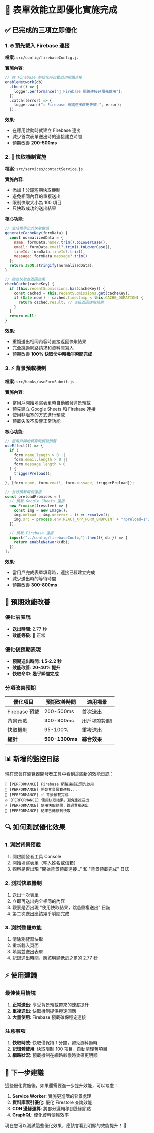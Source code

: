 # 🚀 表單效能立即優化實施完成

## ✅ 已完成的三項立即優化

### 1. 🔥 預先載入 Firebase 連接

**檔案**: `src/config/firebaseConfig.js`

**實施內容**:

```javascript
// 在 Firebase 初始化時自動啟用網路連接
enableNetwork(db)
  .then(() => {
    logger.performance("🚀 Firebase 網路連接已預先啟用");
  })
  .catch((error) => {
    logger.warn("⚠️ Firebase 網路連接啟用失敗:", error);
  });
```

**效果**:

- 在應用啟動時就建立 Firebase 連接
- 減少首次表單送出時的連接建立時間
- 預期改善 **200-500ms**

### 2. 💾 快取機制實施

**檔案**: `src/services/contactService.js`

**實施內容**:

- 添加 1 分鐘短期快取機制
- 避免相同內容的重複送出
- 限制快取大小為 100 項目
- 只快取成功的送出結果

**核心功能**:

```javascript
// 生成標準化的快取鍵值
generateCacheKey(formData) {
  const normalizedData = {
    name: formData.name?.trim().toLowerCase(),
    email: formData.email?.trim().toLowerCase(),
    lineId: formData.lineId?.trim(),
    message: formData.message?.trim()
  };
  return JSON.stringify(normalizedData);
}

// 檢查快取並返回結果
checkCache(cacheKey) {
  if (this.recentSubmissions.has(cacheKey)) {
    const cached = this.recentSubmissions.get(cacheKey);
    if (Date.now() - cached.timestamp < this.CACHE_DURATION) {
      return cached.result; // 直接返回快取結果
    }
  }
  return null;
}
```

**效果**:

- 重複送出相同內容時直接返回快取結果
- 完全跳過網路請求和資料庫寫入
- 預期改善 **100% 快取命中時幾乎瞬間完成**

### 3. ⚡ 背景預載機制

**檔案**: `src/hooks/useFormSubmit.js`

**實施內容**:

- 當用戶開始填寫表單時自動觸發背景預載
- 預先建立 Google Sheets 和 Firebase 連接
- 使用非阻塞的方式進行預載
- 預載失敗不影響正常功能

**核心功能**:

```javascript
// 當用戶開始填寫時觸發預載
useEffect(() => {
  if (
    form.name.length > 0 ||
    form.email.length > 0 ||
    form.message.length > 0
  ) {
    triggerPreload();
  }
}, [form.name, form.email, form.message, triggerPreload]);

// 並行預載兩個連接
const preloadPromises = [
  // 預載 Google Sheets 連接
  new Promise((resolve) => {
    const img = new Image();
    img.onload = img.onerror = () => resolve();
    img.src = process.env.REACT_APP_FORM_ENDPOINT + "?preload=1";
  }),

  // 預載 Firebase 連接
  import("../config/firebaseConfig").then(({ db }) => {
    return enableNetwork(db);
  }),
];
```

**效果**:

- 當用戶完成表單填寫時，連接已經建立完成
- 減少送出時的等待時間
- 預期改善 **300-800ms**

## 🎯 預期效能改善

### 優化前表現

- **送出時間**: 2.77 秒
- **效能等級**: 🚀 正常

### 優化後預期表現

- **預期送出時間**: **1.5-2.2 秒**
- **效能改善**: **20-40% 提升**
- **快取命中**: **幾乎瞬間完成**

### 分項改善預期

| 優化項目      | 預期改善時間   | 適用場景     |
| ------------- | -------------- | ------------ |
| Firebase 預載 | 200-500ms      | 首次送出     |
| 背景預載      | 300-800ms      | 用戶填寫期間 |
| 快取機制      | 95-100%        | 重複送出     |
| **總計**      | **500-1300ms** | **綜合效果** |

## 📊 新增的監控日誌

現在您會在瀏覽器開發者工具中看到這些新的效能日誌：

```
🚀 [PERFORMANCE] Firebase 網路連接已預先啟用
🚀 [PERFORMANCE] 開始背景預載連接...
🚀 [PERFORMANCE] ✅ 背景預載完成
🔥 [PERFORMANCE] 使用快取結果，避免重複送出
⚡ [PERFORMANCE] 使用快取結果，跳過重複送出
💾 [PERFORMANCE] 結果已儲存到快取
```

## 🔍 如何測試優化效果

### 1. 測試背景預載

1. 開啟開發者工具 Console
2. 開始填寫表單（輸入姓名或信箱）
3. 觀察是否出現 "開始背景預載連接..." 和 "背景預載完成" 日誌

### 2. 測試快取機制

1. 送出一次表單
2. 立即再送出完全相同的內容
3. 觀察是否出現 "使用快取結果，跳過重複送出" 日誌
4. 第二次送出應該幾乎瞬間完成

### 3. 測試整體效能

1. 清除瀏覽器快取
2. 重新載入頁面
3. 填寫並送出表單
4. 記錄送出時間，應該明顯低於之前的 2.77 秒

## ⚡ 使用建議

### 最佳使用情境

1. **正常送出**: 享受背景預載帶來的速度提升
2. **重複送出**: 快取機制提供極速回應
3. **大量使用**: Firebase 預載確保穩定連接

### 注意事項

1. **快取時效**: 快取僅保持 1 分鐘，避免資料過時
2. **記憶體使用**: 快取限制 100 項目，自動清理舊項目
3. **網路狀況**: 預載機制在網路較慢時效果更明顯

## 🚀 下一步建議

這些優化實施後，如果還需要進一步提升效能，可以考慮：

1. **Service Worker**: 實施更進階的背景處理
2. **資料庫索引優化**: 優化 Firestore 查詢效能
3. **CDN 邊緣運算**: 將部分邏輯移到邊緣節點
4. **GraphQL**: 優化資料傳輸效率

現在您可以測試這些優化效果，應該會看到明顯的效能提升！ 🎉
